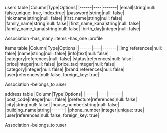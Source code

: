 users  table
|Column|Type|Options|
|------|----|-------|
|email|string|null: false,unique: true, index:true|
|password|string|null: false|
|nickname|string|null: false|
|first_name|string|null: false|
|family_name|string|null: false|
|first_name_kana|string|null: false|
|family_name_kana|string|null: false|
|birth_day|integer|null: false|

Association
-has_many :items
-has_one :profile

items table
|Column|Type|Options|
|------|----|-------|
|img|references|null: false|
|name|string|null: false|
|info|text|null: false|
|category|references|null: false|
|status|references|null: false|
|price|integer|null: false|
|price_tax|integer|null: false|
|category|integer|null: false|
|brand|references|null: false|
|user|references|null: false, foreign_key: true|

Association
-belongs_to :user

address table
|Column|Type|Options|
|------|----|-------|
|post_code|integer|null: false|
|prefecture|references|null: false|
|city|string|null: false|
|house_number|string|null: false|
|building_name|string|-------|
|phone_number|integer|unique: true|
|user|references|null: false, foreign_key: true|

Association
-belongs_to :user

